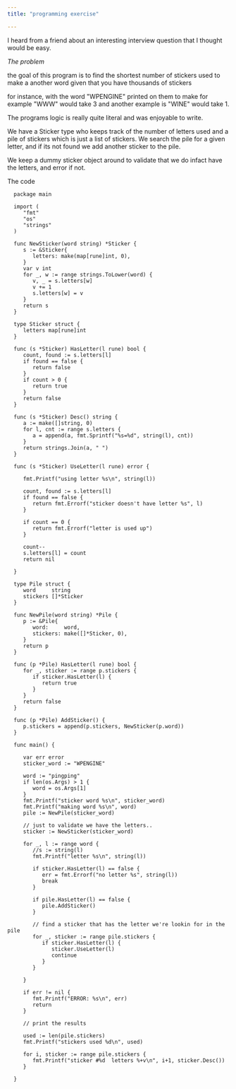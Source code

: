 ```yaml
---
title: "programming exercise"

---
```


I heard from a friend about an interesting interview question that I thought would be easy.

*The problem*

the goal of this program is to find the shortest number of stickers used to make a another word given that you have thousands of stickers

for instance, with the word "WPENGINE" printed on them to make for example "WWW" would take 3 and another example is "WINE" would take 1.

The programs logic is really quite literal and was enjoyable to write.

We have a Sticker type who keeps track of the number of letters used and a pile of stickers which is just a list
of stickers. We search the pile for a given letter, and if its not found we add another sticker to the pile.

We keep a dummy sticker object around to validate that we do infact have the letters, and error if not.

The code


      package main

      import (
         "fmt"
         "os"
         "strings"
      )

      func NewSticker(word string) *Sticker {
         s := &Sticker{
            letters: make(map[rune]int, 0),
         }
         var v int
         for _, w := range strings.ToLower(word) {
            v, _ = s.letters[w]
            v += 1
            s.letters[w] = v
         }
         return s
      }

      type Sticker struct {
         letters map[rune]int
      }

      func (s *Sticker) HasLetter(l rune) bool {
         count, found := s.letters[l]
         if found == false {
            return false
         }
         if count > 0 {
            return true
         }
         return false
      }

      func (s *Sticker) Desc() string {
         a := make([]string, 0)
         for l, cnt := range s.letters {
            a = append(a, fmt.Sprintf("%s=%d", string(l), cnt))
         }
         return strings.Join(a, " ")
      }

      func (s *Sticker) UseLetter(l rune) error {

         fmt.Printf("using letter %s\n", string(l))

         count, found := s.letters[l]
         if found == false {
            return fmt.Errorf("sticker doesn't have letter %s", l)
         }

         if count == 0 {
            return fmt.Errorf("letter is used up")
         }

         count--
         s.letters[l] = count
         return nil

      }

      type Pile struct {
         word     string
         stickers []*Sticker
      }

      func NewPile(word string) *Pile {
         p := &Pile{
            word:     word,
            stickers: make([]*Sticker, 0),
         }
         return p
      }

      func (p *Pile) HasLetter(l rune) bool {
         for _, sticker := range p.stickers {
            if sticker.HasLetter(l) {
               return true
            }
         }
         return false
      }

      func (p *Pile) AddSticker() {
         p.stickers = append(p.stickers, NewSticker(p.word))
      }

      func main() {

         var err error
         sticker_word := "WPENGINE"

         word := "pingping"
         if len(os.Args) > 1 {
            word = os.Args[1]
         }
         fmt.Printf("sticker word %s\n", sticker_word)
         fmt.Printf("making word %s\n", word)
         pile := NewPile(sticker_word)

         // just to validate we have the letters..
         sticker := NewSticker(sticker_word)

         for _, l := range word {
            //s := string(l)
            fmt.Printf("letter %s\n", string(l))

            if sticker.HasLetter(l) == false {
               err = fmt.Errorf("no letter %s", string(l))
               break
            }

            if pile.HasLetter(l) == false {
               pile.AddSticker()
            }

            // find a sticker that has the letter we're lookin for in the pile
            for _, sticker := range pile.stickers {
               if sticker.HasLetter(l) {
                  sticker.UseLetter(l)
                  continue
               }
            }

         }

         if err != nil {
            fmt.Printf("ERROR: %s\n", err)
            return
         }

         // print the results

         used := len(pile.stickers)
         fmt.Printf("stickers used %d\n", used)

         for i, sticker := range pile.stickers {
            fmt.Printf("sticker #%d  letters %+v\n", i+1, sticker.Desc())
         }

      }
